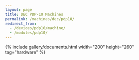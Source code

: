```yaml
---
layout: page
title: DEC PDP-10 Machines
permalink: /machines/dec/pdp10/
redirect_from:
  - /devices/pdp10/machine/
  - /modules/pdp10/
---
```


{% include gallery/documents.html width="200" height="260" tag="hardware" %}
